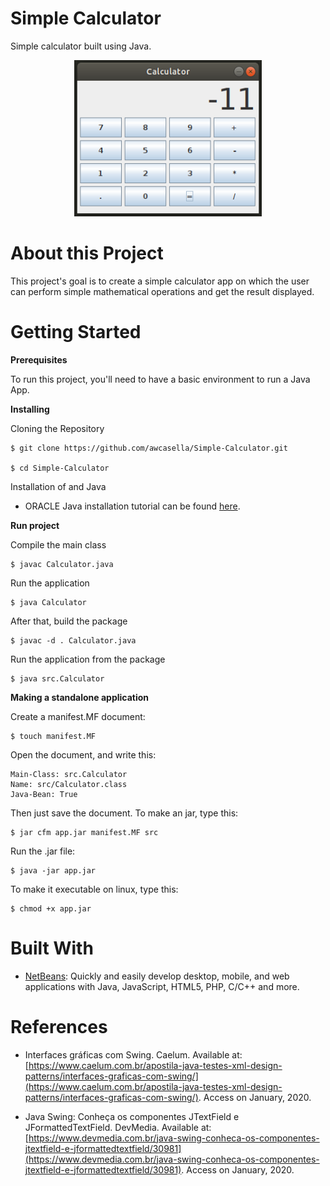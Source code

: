 # Simple Calculator
Simple calculator built using Java.

<p align="center">
    <img width="300" height="250" src="Screenshot.png">
</p>

# About this Project

This project's goal is to create a simple calculator app on which the user can perform simple mathematical operations and get the result displayed.

# Getting Started

**Prerequisites**

To run this project, you'll need to have a basic environment to run a Java App.

**Installing**

Cloning the Repository

    $ git clone https://github.com/awcasella/Simple-Calculator.git

    $ cd Simple-Calculator
  
Installation of and Java

- ORACLE Java installation tutorial can be found [here](https://www.edivaldobrito.com.br/oracle-java-no-ubuntu-18-04-lts/).

**Run project**

Compile the main class
    
    $ javac Calculator.java

Run the application
    
    $ java Calculator

After that, build the package

    $ javac -d . Calculator.java

Run the application from the package
    
    $ java src.Calculator

**Making a standalone application**

Create a manifest.MF document:
    
    $ touch manifest.MF

Open the document, and write this:

    Main-Class: src.Calculator
    Name: src/Calculator.class
    Java-Bean: True

Then just save the document. To make an jar, type this:

    $ jar cfm app.jar manifest.MF src

Run the .jar file:

    $ java -jar app.jar

To make it executable on linux, type this:
    
    $ chmod +x app.jar


# Built With

- [NetBeans](https://netbeans.org): Quickly and easily develop desktop, mobile, and web applications with Java, JavaScript, HTML5, PHP, C/C++ and more.

# References

- Interfaces gráficas com Swing. Caelum. Available at: [https://www.caelum.com.br/apostila-java-testes-xml-design-patterns/interfaces-graficas-com-swing/](https://www.caelum.com.br/apostila-java-testes-xml-design-patterns/interfaces-graficas-com-swing/). Access on January, 2020.
 
- Java Swing: Conheça os componentes JTextField e JFormattedTextField. DevMedia. Available at: [https://www.devmedia.com.br/java-swing-conheca-os-componentes-jtextfield-e-jformattedtextfield/30981](https://www.devmedia.com.br/java-swing-conheca-os-componentes-jtextfield-e-jformattedtextfield/30981). Access on January, 2020.
